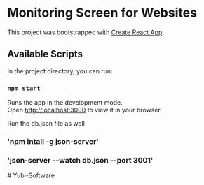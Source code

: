 # Monitoring Screen for Websites

This project was bootstrapped with [Create React App](https://github.com/facebook/create-react-app).

## Available Scripts

In the project directory, you can run:

### `npm start`

Runs the app in the development mode.\
Open [http://localhost:3000](http://localhost:3000) to view it in your browser.

Run the db.json file as well

### 'npm intall -g json-server'
### 'json-server --watch db.json --port 3001'
#   Y u b i - S o f t w a r e 
 
 
